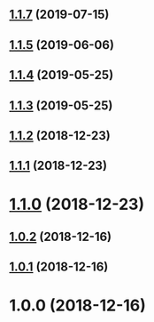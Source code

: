 ## [1.1.7](https://github.com/Pickra/copy-code-block/compare/v1.1.5...v1.1.7) (2019-07-15)



## [1.1.5](https://github.com/Pickra/copy-code-block/compare/v1.1.4...v1.1.5) (2019-06-06)



## [1.1.4](https://github.com/Pickra/copy-code-block/compare/v1.1.3...v1.1.4) (2019-05-25)



## [1.1.3](https://github.com/Pickra/copy-code-block/compare/v1.1.2...v1.1.3) (2019-05-25)



## [1.1.2](https://github.com/Pickra/copy-code-block/compare/v1.1.1...v1.1.2) (2018-12-23)



## [1.1.1](https://github.com/Pickra/copy-code-block/compare/v1.1.0...v1.1.1) (2018-12-23)



# [1.1.0](https://github.com/Pickra/copy-code-block/compare/v1.0.2...v1.1.0) (2018-12-23)



## [1.0.2](https://github.com/Pickra/copy-code-block/compare/v1.0.1...v1.0.2) (2018-12-16)



## [1.0.1](https://github.com/Pickra/copy-code-block/compare/v1.0.0...v1.0.1) (2018-12-16)



# 1.0.0 (2018-12-16)



